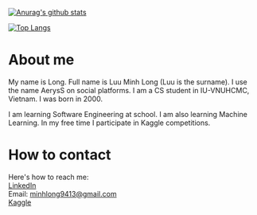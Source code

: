 [![Anurag's github stats](https://github-readme-stats.vercel.app/api?username=minhlong94&count_private=true&theme=radical)](https://github.com/anuraghazra/github-readme-stats)

[![Top Langs](https://github-readme-stats.vercel.app/api/top-langs/?username=minhlong94&layout=compact&theme=radical)](https://github.com/anuraghazra/github-readme-stats)
# About me
My name is Long. Full name is Luu Minh Long (Luu is the surname). I use the name AerysS on social platforms. I am a CS student in IU-VNUHCMC, Vietnam. I was born in 2000.

I am learning Software Engineering at school. I am also learning Machine Learning. In my free time I participate in Kaggle competitions.

# How to contact
Here's how to reach me:  
[LinkedIn](https://www.linkedin.com/in/minh-long-luu/)  
Email: <minhlong9413@gmail.com>  
[Kaggle](https://www.kaggle.com/aeryss)  

